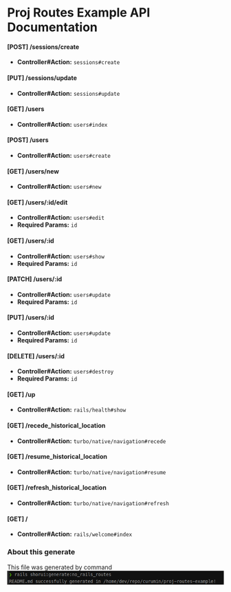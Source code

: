 # Proj Routes Example API Documentation

#### [POST] /sessions/create
- **Controller#Action:** `sessions#create`
#### [PUT] /sessions/update
- **Controller#Action:** `sessions#update`
#### [GET] /users
- **Controller#Action:** `users#index`
#### [POST] /users
- **Controller#Action:** `users#create`
#### [GET] /users/new
- **Controller#Action:** `users#new`
#### [GET] /users/:id/edit
- **Controller#Action:** `users#edit`
- **Required Params:** `id`
#### [GET] /users/:id
- **Controller#Action:** `users#show`
- **Required Params:** `id`
#### [PATCH] /users/:id
- **Controller#Action:** `users#update`
- **Required Params:** `id`
#### [PUT] /users/:id
- **Controller#Action:** `users#update`
- **Required Params:** `id`
#### [DELETE] /users/:id
- **Controller#Action:** `users#destroy`
- **Required Params:** `id`
#### [GET] /up
- **Controller#Action:** `rails/health#show`
#### [GET] /recede_historical_location
- **Controller#Action:** `turbo/native/navigation#recede`
#### [GET] /resume_historical_location
- **Controller#Action:** `turbo/native/navigation#resume`
#### [GET] /refresh_historical_location
- **Controller#Action:** `turbo/native/navigation#refresh`
#### [GET] /
- **Controller#Action:** `rails/welcome#index`


### About this generate

This file was generated by command
![alt text](image.png)